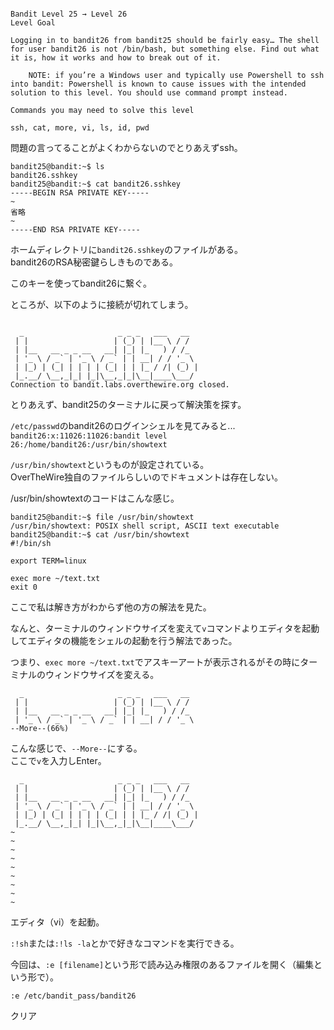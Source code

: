 ```

Bandit Level 25 → Level 26
Level Goal

Logging in to bandit26 from bandit25 should be fairly easy… The shell for user bandit26 is not /bin/bash, but something else. Find out what it is, how it works and how to break out of it.

    NOTE: if you’re a Windows user and typically use Powershell to ssh into bandit: Powershell is known to cause issues with the intended solution to this level. You should use command prompt instead.

Commands you may need to solve this level

ssh, cat, more, vi, ls, id, pwd
```

問題の言ってることがよくわからないのでとりあえずssh。  

```
bandit25@bandit:~$ ls
bandit26.sshkey
bandit25@bandit:~$ cat bandit26.sshkey 
-----BEGIN RSA PRIVATE KEY-----
~
省略
~
-----END RSA PRIVATE KEY-----
```

ホームディレクトリに`bandit26.sshkey`のファイルがある。  
bandit26のRSA秘密鍵らしきものである。  

このキーを使ってbandit26に繋ぐ。  

ところが、以下のように接続が切れてしまう。  
```

  _                     _ _ _   ___   __  
 | |                   | (_) | |__ \ / /  
 | |__   __ _ _ __   __| |_| |_   ) / /_  
 | '_ \ / _` | '_ \ / _` | | __| / / '_ \ 
 | |_) | (_| | | | | (_| | | |_ / /| (_) |
 |_.__/ \__,_|_| |_|\__,_|_|\__|____\___/ 
Connection to bandit.labs.overthewire.org closed.
```

とりあえず、bandit25のターミナルに戻って解決策を探す。  

`/etc/passwd`のbandit26のログインシェルを見てみると...  
`bandit26:x:11026:11026:bandit level 26:/home/bandit26:/usr/bin/showtext`  

`/usr/bin/showtext`というものが設定されている。  
OverTheWire独自のファイルらしいのでドキュメントは存在しない。  

/usr/bin/showtextのコードはこんな感じ。  

```
bandit25@bandit:~$ file /usr/bin/showtext 
/usr/bin/showtext: POSIX shell script, ASCII text executable
bandit25@bandit:~$ cat /usr/bin/showtext 
#!/bin/sh

export TERM=linux

exec more ~/text.txt
exit 0
```


ここで私は解き方がわからず他の方の解法を見た。  

なんと、ターミナルのウィンドウサイズを変えて`v`コマンドよりエディタを起動してエディタの機能をシェルの起動を行う解法であった。  

つまり、`exec more ~/text.txt`でアスキーアートが表示されるがその時にターミナルのウィンドウサイズを変える。  

```
  _                     _ _ _   ___   __  
 | |                   | (_) | |__ \ / /  
 | |__   __ _ _ __   __| |_| |_   ) / /_  
 | '_ \ / _` | '_ \ / _` | | __| / / '_ \ 
--More--(66%)
```

こんな感じで、``--More--``にする。  
ここで`v`を入力しEnter。  

```
  _                     _ _ _   ___   __
 | |                   | (_) | |__ \ / /
 | |__   __ _ _ __   __| |_| |_   ) / /_
 | '_ \ / _` | '_ \ / _` | | __| / / '_ \
 | |_) | (_| | | | | (_| | | |_ / /| (_) |
 |_.__/ \__,_|_| |_|\__,_|_|\__|____\___/
~                                                                                                                    
~                                                                                                                    
~                                                                                                                    
~                                                                                                                    
~                                                                                                                    
~                                                                                                                    
~                                                                                                                    
~                                                                                                                    
~   
```

エディタ（vi）を起動。  

`:!sh`または`:!ls -la`とかで好きなコマンドを実行できる。  

今回は、`:e [filename]`という形で読み込み権限のあるファイルを開く（編集という形で）。  

`:e /etc/bandit_pass/bandit26`  

クリア
